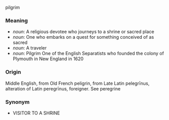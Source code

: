 pilgrim
### Meaning
+ _noun_: A religious devotee who journeys to a shrine or sacred place
+ _noun_: One who embarks on a quest for something conceived of as sacred
+ _noun_: A traveler
+ _noun_: Pilgrim One of the English Separatists who founded the colony of Plymouth in New England in 1620

### Origin

Middle English, from Old French peligrin, from Late Latin pelegrīnus, alteration of Latin peregrīnus, foreigner. See peregrine

### Synonym

+ VISITOR TO A SHRINE


